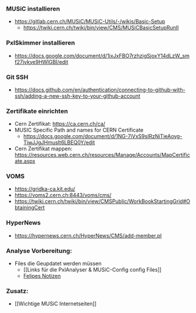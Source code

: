 ### MUSiC installieren
- https://gitlab.cern.ch/MUSiC/MUSiC-Utils/-/wikis/Basic-Setup
	- https://twiki.cern.ch/twiki/bin/view/CMS/MUSiCBasicSetupRunII

### PxlSkimmer installieren
- https://docs.google.com/document/d/1ixJxFBO7rzhzigSjoxY14dLzW_smf27jvkye9HWlGBI/edit

### Git SSH
- https://docs.github.com/en/authentication/connecting-to-github-with-ssh/adding-a-new-ssh-key-to-your-github-account

### Zertifikate einrichten
- Cern Zertifikat: https://ca.cern.ch/ca/
- MUSIC Specific Path and names for CERN Certificate
	- https://docs.google.com/document/d/1NG-7iVxS9sIRzNiTieAovg-TiwJJgJHmusIt6LBEQ0Y/edit
- Cern Zertifikat mappen: https://resources.web.cern.ch/resources/Manage/Accounts/MapCertificate.aspx

### VOMS
- https://gridka-ca.kit.edu/
- https://voms2.cern.ch:8443/voms/cms/
- https://twiki.cern.ch/twiki/bin/view/CMSPublic/WorkBookStartingGrid#ObtainingCert

### HyperNews
- https://hypernews.cern.ch/HyperNews/CMS/add-member.pl

### Analyse Vorbereitung:
- Files die Geupdatet werden müssen
	- [[Links für die PxlAnalyser & MUSiC-Config config Files]]
	- [Felipes Notizen](https://codimd.web.cern.ch/4hoSkAGbS1ClQuCpnLIZ4A?view)

### Zusatz:
- [[Wichtige MUSiC Internetseiten]]

